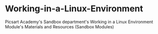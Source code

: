 # Working-in-a-Linux-Environment
Picsart Academy's Sandbox department's Working in a Linux Environment Module's Materials and Resources (Sandbox Modules)
